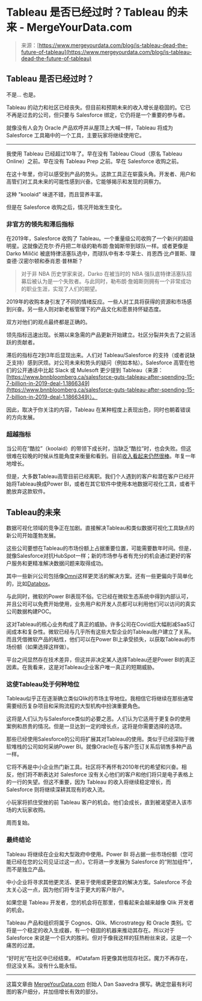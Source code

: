 <!--yml

category: 未分类

date: 2024-05-29 13:25:58

-->

# Tableau 是否已经过时？Tableau 的未来 - MergeYourData.com

> 来源：[https://www.mergeyourdata.com/blog/is-tableau-dead-the-future-of-tableau](https://www.mergeyourdata.com/blog/is-tableau-dead-the-future-of-tableau)

## Tableau 是否已经过时？

不是... 也是。

Tableau 的动力和社区已经丧失。但目前和预期未来的收入增长是稳固的。它已不再是过去的公司，但只要与 Salesforce 绑定，它仍将是一个重要的参与者。

就像没有人会为 Oracle 产品欢呼并从屋顶上大喊一样，Tableau 将成为 Salesforce 工具箱中的一个工具，主要玩家将继续使用它。

* * *

我使用 Tableau 已经超过10年了。早在没有 Tableau Cloud（原名 Tableau Online）之前。早在没有 Tableau Prep 之前。早在 Salesforce 收购之前。

在这十年里，你可以感受到产品的势头。这款工具正在崭露头角。开发者、用户和高管们对工具未来的可能性感到兴奋。它能够揭示和发现的洞察力。

这种 "koolaid" 味道不错，而且营养丰富。

但是在 Salesforce 收购之后，情况开始发生变化。

### 非官方的领先和滞后指标

在2019年，Salesforce 收购了 Tableau。一个重量级公司收购了一个新兴的超级明星。这就像迈克尔·乔丹把二年级的勒布朗·詹姆斯带到球队一样。或者更像是 Darko Miličić 被底特律活塞队选中，而球队中有本·华莱士、肖恩西·比卢普斯、理查德·汉密尔顿和泰肖恩·普林斯？

> 对于非 NBA 历史学家来说，Darko 在被当时的 NBA 强队底特律活塞队招募后被认为是一个失败者。与此同时，勒布朗·詹姆斯则拥有一个非常成功的职业生涯，实现了人们的期望。

2019年的收购本身引发了不同的情绪反应。一些人对工具将获得的资源和市场感到兴奋。另一些人则对新老板管理下的产品文化和愿景持怀疑态度。

双方对他们的观点最终都是正确的。

领先指标迅速出现。长期以来急需的产品更新开始建立。社区分裂并失去了之前活跃的贡献者。

滞后的指标在2到3年后显现出来。人们对 Tableau/Salesforce 的支持（或者说缺乏支持）感到厌烦。对公司未来和势头的疑问（例如本帖）。Salesforce 高管在他们的公开通话中比起 Slack 或 Mulesoft 更少提到 Tableau（来源：[https://www.bnnbloomberg.ca/salesforce-guts-tableau-after-spending-15-7-billion-in-2019-deal-1.1866349](https://www.bnnbloomberg.ca/salesforce-guts-tableau-after-spending-15-7-billion-in-2019-deal-1.1866349)）。

因此，取决于你关注的内容，Tableau 在某种程度上表现出色，同时也朝着错误的方向发展。

### 超越指标

当公司在“酷拉”（koolaid）的带领下成长时，当缺乏“酷拉”时，也会失败。但这很难在较晚的时候从性能角度来衡量和看到。目前[收入看起来仍然很棒](https://www.geekwire.com/2023/salesforce-stock-spikes-14-after-beating-q4-estimates-tableau-revenue-grows-3-to-636m/)。年复一年地增长。

但是，大多数Tableau高管目前已经离职。我们个人遇到的客户和潜在客户已经开始将Tableau换成Power BI，或者在其它软件中使用本地数据可视化工具，或者干脆放弃这款软件。

## Tableau的未来

数据可视化领域的竞争正在加剧。直接解决Tableau和类似数据可视化工具缺点的新公司开始蓬勃发展。

这些公司要想在Tableau的市场份额上占据重要位置，可能需要数年时间。但是，就像Salesforce对抗HubSpot一样；新的市场参与者有充分的机会通过更好的客户服务和更精准解决数据问题来取得成功。

其中一些新兴公司包括像[Omni](https://omni.co/)这样更灵活的解决方案。还有一些更偏向于简单化的，比如[Databox](https://app.databox.com/datawall/0be921146ad72ee8c631430a5b9b39570625489f6?fp_ref=dan56)。

与此同时，微软的Power BI表现不俗。它已经在微软生态系统中得到内部认可，并且公司可以免费开始使用，业务用户和开发人员都可以利用他们可以访问的真实公司数据构建POC。

这对Tableau的核心业务构成了真正的威胁。许多公司在Covid后大幅削减SaaS订阅成本和复杂性。微软已经与几乎所有这些大型企业的Tableau账户建立了关系。而且凭借微软产品的粘性，他们可以在Power BI上承受损失，以获取Tableau的市场份额（如果选择这样做）。

平台之间显然存在技术差异，但这并非决定某人选择Tableau还是Power BI的真正因素。在我看来，这是对Tableau企业客户唯一真正的短期威胁。

### 这使Tableau处于何种地位

Tableau似乎正在逐渐确立类似Qlik的市场主导地位。我相信它将继续在那些通常需要经历复杂项目和采购流程的大型机构中扮演重要角色。

这将是人们认为与Salesforce类似的必要之恶。人们认为它适用于更复杂的使用案例和昂贵的情况。但是一旦达到一定的增长点，这将是你需要选择的选项。

那些已经使用Salesforce的公司将扩展其对Tableau的使用。类似于已经深陷于微软堆栈的公司如何采纳Power BI。就像Oracle在与客户签订关系后销售多种产品一样。

它将不再是中小企业热门新工具。社区将不再怀有2010年代的希望和兴奋。相反，他们将不断表达对 Salesforce 没有关心他们的客户和他们将只是电子表格上的一行的失望。但这不重要，因为 Tableau 的收入将继续稳定增长，而 Salesforce 则将继续深耕其现有的收入流。

小玩家将抓住受挫的前 Tableau 客户的机会。他们会成长，直到被渴望进入该市场的大玩家收购。

周而复始。

### 最终结论

Tableau 将继续在企业和大型政府中使用。Power BI 将占据一些市场份额（您可能已经在您的公司见证过这一点）。它将进一步发展为 Salesforce 的“附加组件”，而不是独立产品。

中小企业将寻求其他更灵活、更易于使用或更便宜的解决方案。Salesforce 不会太关心这一点，因为他们将专注于更大的客户账户。

如果您是 Tableau 开发者，您的机会将在那里，但看起来会越来越像 Qlik 开发者的机会。

Tableau 产品和组织将属于 Cognos、Qlik、Microstrategy 和 Oracle 类别。它将是一个稳定的收入生成器，有一个稳固的机器来推动其存在。所以对于 Salesforce 来说是一个巨大的胜利。但对于像我这样的狂热粉丝来说，这是一个痛苦的过渡。

“好时光”在社区中已经结束。 #Datafam 将更像其他现存社区。魔力不再存在，但这没关系。没有什么能永恒。

* * *

这篇文章由 [MergeYourData.com](http://MergeYourData.com) 创始人 Dan Saavedra 撰写。确定您最有利可图的客户细分，并加倍增长有效的部分。

